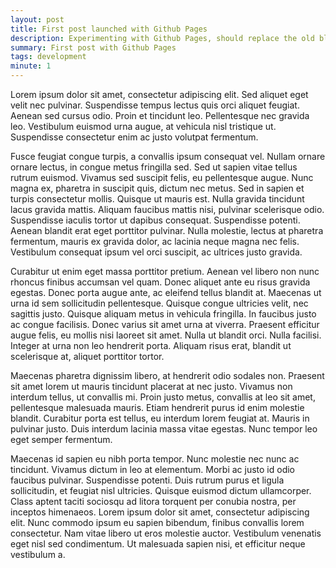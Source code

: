 ```yaml
---
layout: post
title: First post launched with Github Pages
description: Experimenting with Github Pages, should replace the old blog
summary: First post with Github Pages
tags: development
minute: 1
---
```


Lorem ipsum dolor sit amet, consectetur adipiscing elit. Sed aliquet eget velit nec pulvinar. Suspendisse tempus lectus quis orci aliquet feugiat. Aenean sed cursus odio. Proin et tincidunt leo. Pellentesque nec gravida leo. Vestibulum euismod urna augue, at vehicula nisl tristique ut. Suspendisse consectetur enim ac justo volutpat fermentum.

Fusce feugiat congue turpis, a convallis ipsum consequat vel. Nullam ornare ornare lectus, in congue metus fringilla sed. Sed ut sapien vitae tellus rutrum euismod. Vivamus sed suscipit felis, eu pellentesque augue. Nunc magna ex, pharetra in suscipit quis, dictum nec metus. Sed in sapien et turpis consectetur mollis. Quisque ut mauris est. Nulla gravida tincidunt lacus gravida mattis. Aliquam faucibus mattis nisi, pulvinar scelerisque odio. Suspendisse iaculis tortor ut dapibus consequat. Suspendisse potenti. Aenean blandit erat eget porttitor pulvinar. Nulla molestie, lectus at pharetra fermentum, mauris ex gravida dolor, ac lacinia neque magna nec felis. Vestibulum consequat ipsum vel orci suscipit, ac ultrices justo gravida.

Curabitur ut enim eget massa porttitor pretium. Aenean vel libero non nunc rhoncus finibus accumsan vel quam. Donec aliquet ante eu risus gravida egestas. Donec porta augue ante, ac eleifend tellus blandit at. Maecenas ut urna id sem sollicitudin pellentesque. Quisque congue ultricies velit, nec sagittis justo. Quisque aliquam metus in vehicula fringilla. In faucibus justo ac congue facilisis. Donec varius sit amet urna at viverra. Praesent efficitur augue felis, eu mollis nisi laoreet sit amet. Nulla ut blandit orci. Nulla facilisi. Integer at urna non leo hendrerit porta. Aliquam risus erat, blandit ut scelerisque at, aliquet porttitor tortor.

Maecenas pharetra dignissim libero, at hendrerit odio sodales non. Praesent sit amet lorem ut mauris tincidunt placerat at nec justo. Vivamus non interdum tellus, ut convallis mi. Proin justo metus, convallis at leo sit amet, pellentesque malesuada mauris. Etiam hendrerit purus id enim molestie blandit. Curabitur porta est tellus, eu interdum lorem feugiat at. Mauris in pulvinar justo. Duis interdum lacinia massa vitae egestas. Nunc tempor leo eget semper fermentum.

Maecenas id sapien eu nibh porta tempor. Nunc molestie nec nunc ac tincidunt. Vivamus dictum in leo at elementum. Morbi ac justo id odio faucibus pulvinar. Suspendisse potenti. Duis rutrum purus et ligula sollicitudin, et feugiat nisl ultricies. Quisque euismod dictum ullamcorper. Class aptent taciti sociosqu ad litora torquent per conubia nostra, per inceptos himenaeos. Lorem ipsum dolor sit amet, consectetur adipiscing elit. Nunc commodo ipsum eu sapien bibendum, finibus convallis lorem consectetur. Nam vitae libero ut eros molestie auctor. Vestibulum venenatis eget nisl sed condimentum. Ut malesuada sapien nisi, et efficitur neque vestibulum a.